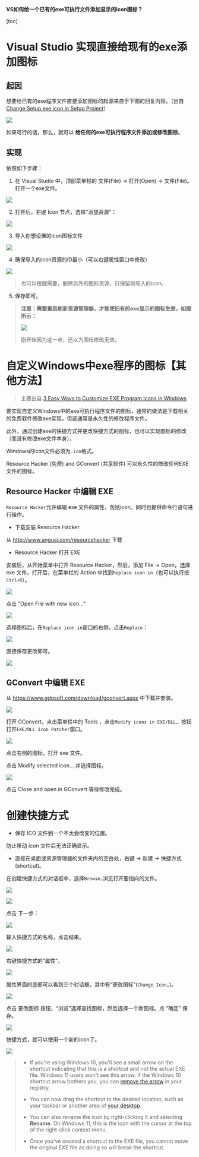 **VS如何给一个已有的exe可执行文件添加显示的icon图标？**

[toc]

# Visual Studio 实现直接给现有的exe添加图标

## 起因

想要给已有的exe程序文件直接添加图标的起源来自于下图的回复内容。（出自 [Change Setup.exe icon in Setup Project](https://social.msdn.microsoft.com/Forums/windows/en-US/95963729-c3da-437d-a9ec-ebcd3011a22d/change-setupexe-icon-in-setup-project?forum=winformssetup)）

![](img/20230306104001.png)

如果可行的话，那么，就可以 **给任何的exe可执行程序文件添加或修改图标**。

## 实现

依照如下步骤：

1. 在 Visual Studio 中，顶部菜单栏的 文件(File) -> 打开(Open) -> 文件(File)。打开一个exe文件。

![](img/20230306120347.png)

2. 打开后，右键 Icon 节点，选择"添加资源"：

![](img/20230306120511.png)

3. 导入你想设置的icon图标文件

![](img/20230306120613.png)

4. 确保导入的icon资源的ID最小（可以右键属性窗口中修改）

![](img/20230306120650.png)

> 也可以根据需要，删除另外的图标资源，只保留刚导入的icon。

5. 保存即可。

> **注意：需要重启刷新资源管理器，才能使旧有的exe显示的图标生效，如图所示：**
> 
> ![](img/20230306115313.png)
> 
> 刚开始因为这一点，还以为图标修改无效。

# 自定义Windows中exe程序的图标【其他方法】

> 主要出自 [3 Easy Ways to Customize EXE Program Icons in Windows](https://www.wikihow.com/Change-the-Icon-for-an-Exe-File)

要实现自定义Windows中的exe可执行程序文件的图标，通常的做法是下载相关的免费软件修改exe实现，但这通常是永久性的修改程序文件。

此外，通过创建exe的快捷方式并更改快捷方式的图标，也可以实现图标的修改（而没有修改exe文件本身）。

Windows的icon文件必须为`.ico`格式。

Resource Hacker (免费) and GConvert (共享软件) 可以永久性的修改任何EXE文件的图标。

## Resource Hacker 中编辑 EXE

`Resource Hacker`允许编辑 exe 文件的属性，包括icon。同时也提供命令行语句进行操作。

- 下载安装 Resource Hacker

从 http://www.angusj.com/resourcehacker 下载

- Resource Hacker 打开 EXE

安装后，从开始菜单中打开 Resource Hacker，然后，添加 File -> Open，选择 exe 文件，打开后，在菜单栏的 Action 中找到`Replace icon in`（也可以执行按`Ctrl+R`）。

![](img/20230306110949.png)

点击 “Open File with new icon...”

![](img/20230306111044.png)

选择图标后，在`Replace icon in`窗口的右侧，点击`Replace`：

![](img/20230306111245.png)

直接保存更改即可。

![](img/20230306111521.png)

## GConvert 中编辑 EXE

从 https://www.gdgsoft.com/download/gconvert.aspx 中下载并安装。


![](img/20230306111717.png)

打开 GConvert，点击菜单栏中的 Tools ，点击`Modify icons in EXE/DLL… `按钮打开`EXE/DLL Icon Patcher`窗口。

![](img/20230306111859.png)

点击右侧的图标，打开 exe 文件。

点击 Modify selected icon... 并选择图标。

![](img/20230306112127.png)

点击 Close and open in GConvert 等待修改完成。

# 创建快捷方式

- 保存 ICO 文件到一个不太会改变的位置。

防止移动 icon 文件后无法正确显示。

- 直接在桌面或资源管理器的文件夹内的空白处，右键 -> 新建 -> 快捷方式(shortcut)。

在创建快捷方式的对话框中，选择`Browse…`浏览打开要指向的文件。

![](img/20230306113540.png)

![](img/20230306113554.png)

点击 下一步：

![](img/20230306113637.png)

输入快捷方式的名称，点击结束。

![](img/20230306113701.png)

右键快捷方式的“属性”。

![](img/20230306114007.png)

属性界面的底部可以看到三个对话框，其中有“更改图标”(`Change Icon…`)。

![](img/20230306113948.png)

点击 更改图标 按钮，“浏览”选择查找图标，然后选择一个新图标。点 “确定” 保存。

![](img/20230306114202.png)

快捷方式，就可以使用一个新的icon了。

![](img/20230306114400.png)

> - If you're using Windows 10, you'll see a small arrow on the shortcut indicating that this is a shortcut and not the actual EXE file. Windows 11 users won't see this arrow. If the Windows 10 shortcut arrow bothers you, you can [remove the arrow](https://www.wikihow.com/Change-or-Create-Desktop-Icons-for-Windows#Removing_Arrows_from_Shortcut_Icons_sub "Change or Create Desktop Icons for Windows") in your registry.
> 
> - You can now drag the shortcut to the desired location, such as your taskbar or another area of [your desktop](https://www.wikihow.com/Arrange-Desktop-Icons-Horizontally "Arrange Desktop Icons Horizontally").
> 
> - You can also rename the icon by right-clicking it and selecting **Rename**. On Windows 11, this is the icon with the cursor at the top of the right-click context menu.
> 
> - Once you've created a shortcut to the EXE file, you cannot move the original EXE file as doing so will break the shortcut.